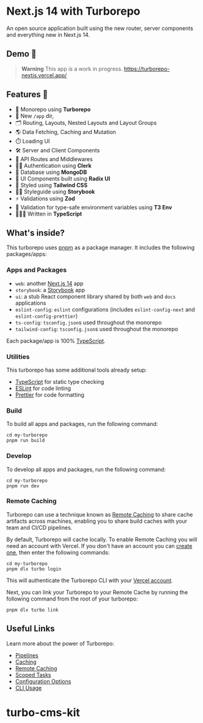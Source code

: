 # Next.js 14 with Turborepo

An open source application built using the new router, server components and everything new in Next.js 14.

## Demo 👀

> **Warning**
> This app is a work in progress.
> https://turborepo-nextjs.vercel.app/

## Features 🌟

- 🚀 Monorepo using **Turborepo**
- 📁 New `/app` dir,
- 🗂️ Routing, Layouts, Nested Layouts and Layout Groups
- 🌎 Data Fetching, Caching and Mutation
- ⏱️ Loading UI
- 🛠️ Server and Client Components
- 🚦 API Routes and Middlewares
- 👮‍♂️ Authentication using **Clerk**
- 🌱 Database using **MongoDB**
- 🧩 UI Components built using **Radix UI**
- 🎨 Styled using **Tailwind CSS**
- 👨‍🎨 Styleguide using **Storybook**
- ⚡️ Validations using **Zod**
- 🛟 Validation for type-safe environment variables using **T3 Env**
- 👷🏼‍♂️ Written in **TypeScript**

## What's inside?

This turborepo uses [pnpm](https://pnpm.io) as a package manager. It includes the following packages/apps:

### Apps and Packages

- `web`: another [Next.js 14](https://nextjs.org) app
- `storybook`: a [Storybook](https://storybook.js.org/blog/in-app-tour-for-new-users/) app
- `ui`: a stub React component library shared by both `web` and `docs` applications
- `eslint-config`: `eslint` configurations (includes `eslint-config-next` and `eslint-config-prettier`)
- `ts-config`: `tsconfig.json`s used throughout the monorepo
- `tailwind-config`: `tsconfig.json`s used throughout the monorepo

Each package/app is 100% [TypeScript](https://www.typescriptlang.org/).

### Utilities

This turborepo has some additional tools already setup:

- [TypeScript](https://www.typescriptlang.org/) for static type checking
- [ESLint](https://eslint.org/) for code linting
- [Prettier](https://prettier.io) for code formatting

### Build

To build all apps and packages, run the following command:

```
cd my-turborepo
pnpm run build
```

### Develop

To develop all apps and packages, run the following command:

```
cd my-turborepo
pnpm run dev
```

### Remote Caching

Turborepo can use a technique known as [Remote Caching](https://turborepo.org/docs/core-concepts/remote-caching) to share cache artifacts across machines, enabling you to share build caches with your team and CI/CD pipelines.

By default, Turborepo will cache locally. To enable Remote Caching you will need an account with Vercel. If you don't have an account you can [create one](https://vercel.com/signup), then enter the following commands:

```
cd my-turborepo
pnpm dlx turbo login
```

This will authenticate the Turborepo CLI with your [Vercel account](https://vercel.com/docs/concepts/personal-accounts/overview).

Next, you can link your Turborepo to your Remote Cache by running the following command from the root of your turborepo:

```
pnpm dlx turbo link
```

## Useful Links

Learn more about the power of Turborepo:

- [Pipelines](https://turborepo.org/docs/core-concepts/pipelines)
- [Caching](https://turborepo.org/docs/core-concepts/caching)
- [Remote Caching](https://turborepo.org/docs/core-concepts/remote-caching)
- [Scoped Tasks](https://turborepo.org/docs/core-concepts/scopes)
- [Configuration Options](https://turborepo.org/docs/reference/configuration)
- [CLI Usage](https://turborepo.org/docs/reference/command-line-reference)

# turbo-cms-kit
